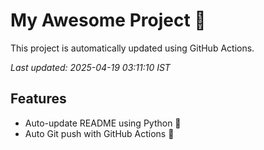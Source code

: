 # My Awesome Project 🚀

This project is automatically updated using GitHub Actions.

_Last updated: 2025-04-19 03:11:10 IST_

## Features
- Auto-update README using Python 🐍
- Auto Git push with GitHub Actions 🤖
